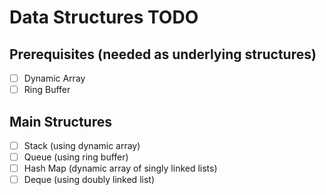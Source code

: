 # Data Structures TODO

## Prerequisites (needed as underlying structures)
- [ ] Dynamic Array
- [ ] Ring Buffer

## Main Structures
- [ ] Stack (using dynamic array)
- [ ] Queue (using ring buffer)
- [ ] Hash Map (dynamic array of singly linked lists)
- [ ] Deque (using doubly linked list)